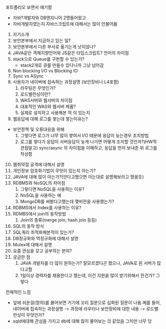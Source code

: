 포트폴리오 보면서 얘기함
* 자바?개발자와 DB엔지니어 2명들어왔고
* 자바개발자였는지 자바스크립트에 대해서는 많이 안물어봄

1. 자기소개
2. 보안본부에서 지금하고 있는 일?
3. 보안본부에서 다른 부서로 옮기는게 낫지않나?
4.  JAVA같은 객체지향언어와 JS같은 타입스크립트? 언어의 차이점
5. stack으로 Queue를 구현할 수 있는가?
	* stack2개로 큐를 만들수 있다니까 그냥 넘어감
6. Non blocking I/O vs Blocking IO
7. Sync vs ASync
8. 사용자가 네이버에 접속하는 과정설명 (보안장비나 L4포함)
	1. 라우팅은 무엇인가?
	2. 로드밸런싱이란?
	3. WAS서버와 웹서버의 차이점
	4. 대표적인 WAS와 웹서버 제품?
	5. 실제로 설치하고 사용해본 적 이 있는지 
9. 웹응답에 대해 로그를 쌓는데 쌓는이유는?
* 보안정책 및 오류대응을 위해
	1. 그렇다면 로그가 너무 많이 쌓여서 I/O 때문에 응답이 늦는경우 조치방법
	2. 로그를 쌓다가 응답이  서버응답이 늦게 나가면 어떻게 조치할 것인까?(HW적 관점말고)
	sync/async 의 차이점을 이해하고, 응답을 먼저 보내준 뒤 로그를 작성함
10. 웹취약점 공격에 대해서 설명
11. 개인정보 암호화기법이 무엇이 있는지 아는가?
12. JAVA에 대해 많이 아는가?(안다고했으면 아는대로 설명해보라고 했을듯)
13. RDBMS와 NoSQL의 차이점
	1. 그렇다면 NoSQL을 사용하는 이유?
	2. NoSQL을 사용하는 예
	3. MongoDB를 써봤다고했는데 몇버전을 사용했는가?
14. RDBMS에서 Index를 사용하는 이유?
15. RDMBS에서 join의 동작방법
	1. Join의 종류(merge join, hash join 등등) 
16. SQL의 동작 방식
17. SQL쿼리 최적화해본적이 있는가?
18. DB정규화와 역정규화에 대해서 설명
19. Mutex에 대해서 설명
20. 요즘 관심을 갖고 공부하는 분야?
21. 궁금한 점
	1. JAVA 개발자를 더 많이 원하는가?
		잘모르겠다곤 했으나, JAVA로 된 서버가 많다고함
	2. 1일이상 경력자를 채용한다고 했는데, 이건 지원을 많이 받기위해서 한건가? 그렇다


전체적인 느낌
* 앞에 쉬운걸(정의)를 물어보면 거기에 꼬리 질문으로 심화된 질문이 나옴
	  예를 들어, 네이버에 접속하는 과정설명 -> 과정에 라우터나 보안장비에 대한 내용 -> 로드밸런싱이 무엇인가?
* sqld에대해 관심을 가지고 db에 대해 많이 물어보는 것 같았음
	그치만 너무 당
<!--stackedit_data:
eyJoaXN0b3J5IjpbLTM5NjU4OTM2OCwyMDQyNjUzMTQzXX0=
-->